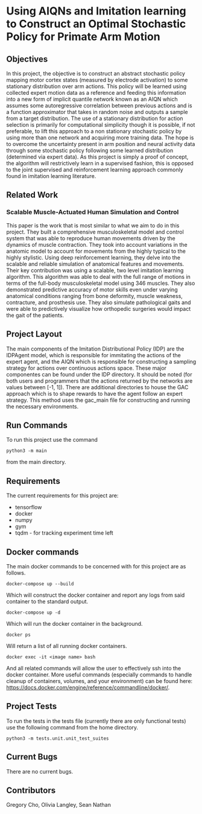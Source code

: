 # Using AIQNs and Imitation learning to Construct an Optimal Stochastic Policy for Primate Arm Motion


## Objectives

In this project, the objective is to construct an abstract stochastic policy mapping motor cortex states (measured by electrode activation) to some stationary distribution over arm actions. This policy will be learned using collected expert motion data as a reference and feeding this information into a new form of implicit quantile network known as an AIQN which assumes some autoregressive correlation between previous actions and is a function approximator that takes in random noise and outputs a sample from a target distribution. The use of a stationary distribution for action selection is primarily for computational simplicity though it is possible, if not preferable, to lift this approach to a non stationary stochastic policy by using more than one network and acquiring more training data. The hope is to overcome the uncertainty present in arm position and neural activity data through some stochastic policy following some learned distribution (determined via expert data). As this project is simply a proof of concept, the algorithm will restrictively learn in a supervised fashion, this is opposed to the joint supervised and reinforcement learning approach commonly found in imitation learning literature.

## Related Work

### Scalable Muscle-Actuated Human Simulation and Control

This paper is the work that is most similar to what we aim to do in this project. They built a comprehensive musculoskeletal model and control system that was able to reproduce human movements driven by the dynamics of muscle contraction. They took into account variations in the anatomic model to account for movements from the highly typical to the highly stylistic. Using deep reinforcement learning, they delve into the scalable and reliable simulation of anatomical features and movements. Their key contribution was using a scalable, two level imitation learning algorithm. This algorithm was able to deal with the full range of motions in terms of the full-body musculoskeletal model using 346 muscles. They also demonstrated predictive accuracy of motor skills even under varying anatomical conditions ranging from bone deformity, muscle weakness, contracture, and prosthesis use. They also simulate pathological gaits and were able to predictively visualize how orthopedic surgeries would impact the gait of the patients.


## Project Layout

The main components of the Imitation Distributional Policy (IDP) are the IDPAgent model, which is responsible for immitating the actions of the expert agent, and the AIQN which is responsible for constructing a sampling strategy for actions over continuous actions space. These major componentes can be found under the IDP directory. It should be noted (for both users and programmers that the actions returned by the networks are values between [-1, 1]). There are additional directories to house the GAC approach which is to shape rewards to have the agent follow an expert strategy. This method uses the gac_main file for constructing and running the necessary environments.


## Run Commands

To run this project use the command

    python3 -m main

from the main directory.


## Requirements

The current requirements for this project are:
- tensorflow
- docker
- numpy
- gym
- tqdm - for tracking experiment time left


## Docker commands

The main docker commands to be concerned with for this project are as follows.

    docker-compose up --build

Which will construct the docker container and report any logs from said container to the standard output.

    docker-compose up -d

Which will run the docker container in the background.

    docker ps

Will return a list of all running docker containers.

    docker exec -it <image name> bash

And all related commands will allow the user to effectively ssh into the docker container. More useful commands (especially commands to handle cleanup of containers, volumes, and your environment) can be found here: https://docs.docker.com/engine/reference/commandline/docker/.


## Project Tests

To run the tests in the tests file (currently there are only functional tests) use the following command from the home directory.

    python3 -m tests.unit.unit_test_suites


## Current Bugs

There are no current bugs.


## Contributors

Gregory Cho, Olivia Langley, Sean Nathan
